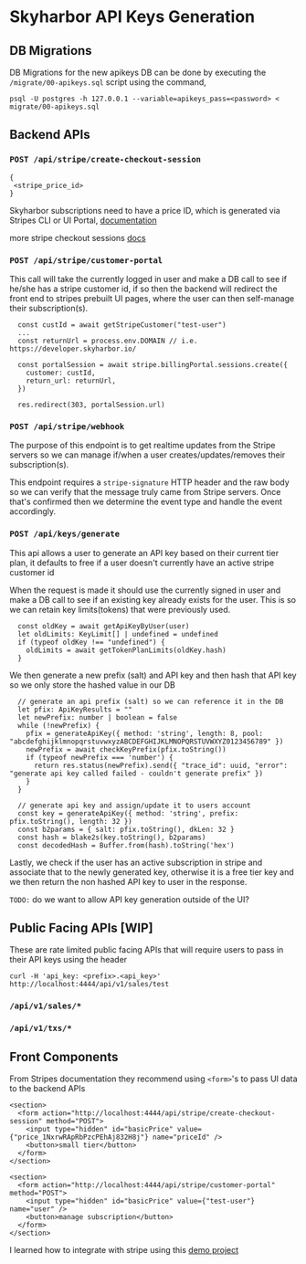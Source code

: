 # Skyharbor API Keys Generation

## DB Migrations

DB Migrations for the new apikeys DB can be done by executing the `/migrate/00-apikeys.sql` script using the command,

```
psql -U postgres -h 127.0.0.1 --variable=apikeys_pass=<password> < migrate/00-apikeys.sql
```

## Backend APIs

### `POST /api/stripe/create-checkout-session`

```
{
 <stripe_price_id> 
}
```
Skyharbor subscriptions need to have a price ID, which is generated via Stripes CLI or UI Portal, [documentation](https://github.com/stripe-samples/checkout-single-subscription#how-to-run-locally)

more stripe checkout sessions [docs](https://stripe.com/docs/api/checkout/sessions)

### `POST /api/stripe/customer-portal`

This call will take the currently logged in user and make a DB call to see if he/she has a stripe customer id, if so then the backend will redirect the front end to stripes prebuilt UI pages, where the user can then self-manage their subscription(s).

```
  const custId = await getStripeCustomer("test-user")
  ...
  const returnUrl = process.env.DOMAIN // i.e. https://developer.skyharbor.io/

  const portalSession = await stripe.billingPortal.sessions.create({
    customer: custId,
    return_url: returnUrl,
  })

  res.redirect(303, portalSession.url)
```

### `POST /api/stripe/webhook`

The purpose of this endpoint is to get realtime updates from the Stripe servers so we can manage if/when a user creates/updates/removes their subscription(s).

This endpoint requires a `stripe-signature` HTTP header and the raw body so we can verify that the message truly came from Stripe servers. Once that's confirmed then we determine the event type and handle the event accordingly.

### `POST /api/keys/generate`

This api allows a user to generate an API key based on their current tier plan, it defaults to free if a user doesn't currently have an active stripe customer id

When the request is made it should use the currently signed in user and make a DB call to see if an existing key already exists for the user. This is so we can retain key limits(tokens) that were previously used.

```
  const oldKey = await getApiKeyByUser(user)
  let oldLimits: KeyLimit[] | undefined = undefined
  if (typeof oldKey !== "undefined") {
    oldLimits = await getTokenPlanLimits(oldKey.hash)
  }
```

We then generate a new prefix (salt) and API key and then hash that API key so we only store the hashed value in our DB

```
  // generate an api prefix (salt) so we can reference it in the DB
  let pfix: ApiKeyResults = ""
  let newPrefix: number | boolean = false
  while (!newPrefix) {
    pfix = generateApiKey({ method: 'string', length: 8, pool: "abcdefghijklmnopqrstuvwxyzABCDEFGHIJKLMNOPQRSTUVWXYZ0123456789" })
    newPrefix = await checkKeyPrefix(pfix.toString())
    if (typeof newPrefix === 'number') {
      return res.status(newPrefix).send({ "trace_id": uuid, "error": "generate api key called failed - couldn't generate prefix" })
    }
  }

  // generate api key and assign/update it to users account
  const key = generateApiKey({ method: 'string', prefix: pfix.toString(), length: 32 })
  const b2params = { salt: pfix.toString(), dkLen: 32 }
  const hash = blake2s(key.toString(), b2params)
  const decodedHash = Buffer.from(hash).toString('hex')
```

Lastly, we check if the user has an active subscription in stripe and associate that to the newly generated key, otherwise it is a free tier key and we then return the non hashed API key to user in the response.

`TODO:` do we want to allow API key generation outside of the UI?

## Public Facing APIs [WIP]

These are rate limited public facing APIs that will require users to pass in their API keys using the header

```
curl -H 'api_key: <prefix>.<api_key>' http://localhost:4444/api/v1/sales/test
```

### `/api/v1/sales/*`

### `/api/v1/txs/*`

## Front Components

From Stripes documentation they recommend using `<form>`'s to pass UI data to the backend APIs

```
<section>
  <form action="http://localhost:4444/api/stripe/create-checkout-session" method="POST">
    <input type="hidden" id="basicPrice" value={"price_1NxrwRApRbPzcPEhAj832H8j"} name="priceId" />
    <button>small tier</button>
  </form>
</section>
```

```
<section>
  <form action="http://localhost:4444/api/stripe/customer-portal" method="POST">
    <input type="hidden" id="basicPrice" value={"test-user"} name="user" />
    <button>manage subscription</button>
  </form>
</section>
```

I learned how to integrate with stripe using this [demo project](https://github.com/stripe-samples/checkout-single-subscription)